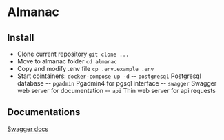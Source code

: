 # Almanac

## Install
 - Clone current repository `git clone ...`
 - Move to almanac folder `cd almanac`
 - Copy and modify .env file `cp .env.example .env`
 - Start cointainers: `docker-compose up -d`
  -- `postgresql` Postgresql database
  -- `pgadmin` Pgadmin4 for pgsql interface
  -- `swagger` Swagger web server for documentation
  -- `api` Thin web server for api requests

## Documentations
[Swagger docs](http://localhost:8080)
